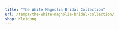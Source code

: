 ```yaml
---
title: "The White Magnolia Bridal Collection"
url: /tampa/the-white-magnolia-bridal-collection/
shop: Kleidung
---
```

